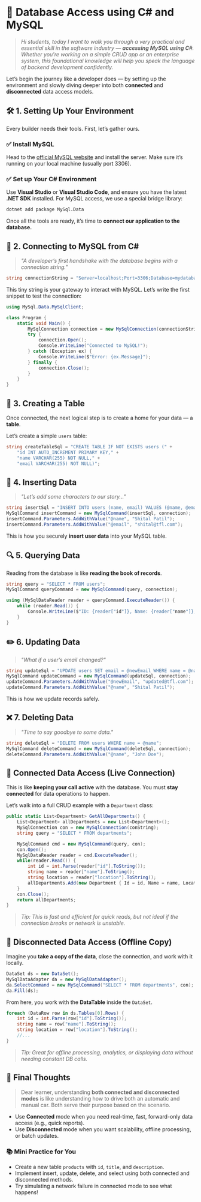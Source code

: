 # 🌱  Database Access using C# and MySQL 

> *Hi students, today I want to walk you through a very practical and essential skill in the software industry — **accessing MySQL using C#**. Whether you're working on a simple CRUD app or an enterprise system, this foundational knowledge will help you speak the language of backend development confidently.*

Let’s begin the journey like a developer does — by setting up the environment and slowly diving deeper into both **connected** and **disconnected** data access models.


## 🛠️ 1. Setting Up Your Environment

Every builder needs their tools. First, let’s gather ours.

### ✅ Install MySQL

Head to the [official MySQL website](https://dev.mysql.com/downloads/mysql/) and install the server. Make sure it’s running on your local machine (usually port 3306).

### ✅ Set up Your C# Environment

Use **Visual Studio** or **Visual Studio Code**, and ensure you have the latest **.NET SDK** installed. For MySQL access, we use a special bridge library:

```bash
dotnet add package MySql.Data
```

Once all the tools are ready, it’s time to **connect our application to the database.**

## 🔗 2. Connecting to MySQL from C\#

> *"A developer’s first handshake with the database begins with a connection string."*

```csharp
string connectionString = "Server=localhost;Port=3306;Database=mydatabase;User=myuser;Password=mypassword;";
```

This tiny string is your gateway to interact with MySQL. Let’s write the first snippet to test the connection:

```csharp
using MySql.Data.MySqlClient;

class Program {
    static void Main() {
        MySqlConnection connection = new MySqlConnection(connectionString);
        try {
            connection.Open();
            Console.WriteLine("Connected to MySQL!");
        } catch (Exception ex) {
            Console.WriteLine($"Error: {ex.Message}");
        } finally {
            connection.Close();
        }
    }
}
```

## 🧱 3. Creating a Table

Once connected, the next logical step is to create a home for your data — a **table**.

Let’s create a simple `users` table:

```csharp
string createTableSql = "CREATE TABLE IF NOT EXISTS users (" +
    "id INT AUTO_INCREMENT PRIMARY KEY," +
    "name VARCHAR(255) NOT NULL," +
    "email VARCHAR(255) NOT NULL)";
```

## 📝 4. Inserting Data

> *"Let’s add some characters to our story..."*

```csharp
string insertSql = "INSERT INTO users (name, email) VALUES (@name, @email)";
MySqlCommand insertCommand = new MySqlCommand(insertSql, connection);
insertCommand.Parameters.AddWithValue("@name", "Shital Patil");
insertCommand.Parameters.AddWithValue("@email", "shital@tfl.com");
```

This is how you securely **insert user data** into your MySQL table.


## 🔍 5. Querying Data

Reading from the database is like **reading the book of records**.

```csharp
string query = "SELECT * FROM users";
MySqlCommand queryCommand = new MySqlCommand(query, connection);

using (MySqlDataReader reader = queryCommand.ExecuteReader()) {
    while (reader.Read()) {
        Console.WriteLine($"ID: {reader["id"]}, Name: {reader["name"]}, Email: {reader["email"]}");
    }
}
```


## ✏️ 6. Updating Data

> *"What if a user’s email changed?"*

```csharp
string updateSql = "UPDATE users SET email = @newEmail WHERE name = @name";
MySqlCommand updateCommand = new MySqlCommand(updateSql, connection);
updateCommand.Parameters.AddWithValue("@newEmail", "updated@tfl.com");
updateCommand.Parameters.AddWithValue("@name", "Shital Patil");
```

This is how we update records safely.


## ❌ 7. Deleting Data

> *"Time to say goodbye to some data."*

```csharp
string deleteSql = "DELETE FROM users WHERE name = @name";
MySqlCommand deleteCommand = new MySqlCommand(deleteSql, connection);
deleteCommand.Parameters.AddWithValue("@name", "John Doe");
```


## 🔄 Connected Data Access (Live Connection)

This is like **keeping your call active** with the database. You must **stay connected** for data operations to happen.

Let’s walk into a full CRUD example with a `Department` class:

```csharp
public static List<Department> GetAllDepartments() {
    List<Department> allDepartments = new List<Department>();
    MySqlConnection con = new MySqlConnection(conString);
    string query = "SELECT * FROM departments";

    MySqlCommand cmd = new MySqlCommand(query, con);
    con.Open();
    MySqlDataReader reader = cmd.ExecuteReader();
    while(reader.Read()) {
        int id = int.Parse(reader["id"].ToString());
        string name = reader["name"].ToString();
        string location = reader["location"].ToString();
        allDepartments.Add(new Department { Id = id, Name = name, Location = location });
    }
    con.Close();
    return allDepartments;
}
```

> *Tip: This is fast and efficient for quick reads, but not ideal if the connection breaks or network is unstable.*


## 🔌 Disconnected Data Access (Offline Copy)

Imagine you **take a copy of the data**, close the connection, and work with it locally.

```csharp
DataSet ds = new DataSet();
MySqlDataAdapter da = new MySqlDataAdapter();
da.SelectCommand = new MySqlCommand("SELECT * FROM departments", con);
da.Fill(ds);
```

From here, you work with the **DataTable** inside the `DataSet`.

```csharp
foreach (DataRow row in ds.Tables[0].Rows) {
    int id = int.Parse(row["id"].ToString());
    string name = row["name"].ToString();
    string location = row["location"].ToString();
    //...
}
```

> *Tip: Great for offline processing, analytics, or displaying data without needing constant DB calls.*


## 🧠 Final Thoughts

> Dear learner, understanding **both connected and disconnected modes** is like understanding how to drive both an automatic and manual car. Both serve their purpose based on the scenario.

* Use **Connected** mode when you need real-time, fast, forward-only data access (e.g., quick reports).
* Use **Disconnected** mode when you want scalability, offline processing, or batch updates.


### 📚 Mini Practice for You

* Create a new table `products` with `id`, `title`, and `description`.
* Implement insert, update, delete, and select using both connected and disconnected methods.
* Try simulating a network failure in connected mode to see what happens!

 
